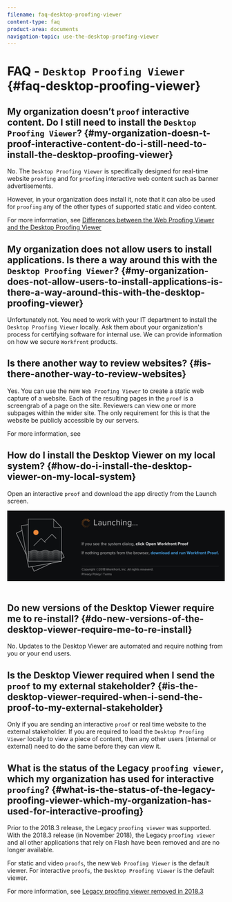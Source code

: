 ```yaml
---
filename: faq-desktop-proofing-viewer
content-type: faq
product-area: documents
navigation-topic: use-the-desktop-proofing-viewer
---
```





# FAQ - `Desktop Proofing Viewer` {#faq-desktop-proofing-viewer}



## **My organization doesn’t `proof` interactive content. Do I still need to install the `Desktop Proofing Viewer`?**  {#my-organization-doesn-t-proof-interactive-content-do-i-still-need-to-install-the-desktop-proofing-viewer}

No. The `Desktop Proofing Viewer` is specifically designed for real-time website `proofing` and for `proofing` interactive web content such as banner advertisements. 


However, in your organization does install it, note that it can also be used for `proofing` any of the other types of supported static and video content.&nbsp; 


For more information, see [Differences between the Web Proofing Viewer and the Desktop Proofing Viewer](understand-differences-between-web-viewer.md)


## **My organization does not allow users to install applications. Is there a way around this with the `Desktop Proofing Viewer`?**  {#my-organization-does-not-allow-users-to-install-applications-is-there-a-way-around-this-with-the-desktop-proofing-viewer}

Unfortunately not. You need to work with your IT department to install the `Desktop Proofing Viewer` locally. Ask them about your organization's process for certifying software for internal use. We can provide information on how we secure `Workfront` products.


## **Is there another way to review websites?**  {#is-there-another-way-to-review-websites}

Yes. You can use the new `Web Proofing Viewer` to create a static web capture of a website. Each of the resulting pages in the `proof` is a screengrab of a page on the site. Reviewers can view one or more subpages within the wider site. The only requirement for this is that the website be publicly accessible by our servers. 


For more information, see 


## **How do I install the Desktop Viewer on my local system?**  {#how-do-i-install-the-desktop-viewer-on-my-local-system}

Open an interactive `proof` and download the app directly from the Launch screen. 


![](assets/mceclip0-600x195.png)&nbsp; 


## **Do new versions of the Desktop Viewer require me to re-install?**  {#do-new-versions-of-the-desktop-viewer-require-me-to-re-install}

No. Updates to the Desktop Viewer are automated and require nothing from you or your end users. 


## **Is the Desktop Viewer required when I send the `proof` to my external stakeholder?**  {#is-the-desktop-viewer-required-when-i-send-the-proof-to-my-external-stakeholder}

Only if you are sending an interactive `proof` or real time website to the external stakeholder. If you are required to load the `Desktop Proofing Viewer` locally to view a piece of content, then any other users (internal or external) need to do the same before they can view it. 


## **What is the status of the Legacy `proofing viewer`, which my organization has used for interactive `proofing`?**  {#what-is-the-status-of-the-legacy-proofing-viewer-which-my-organization-has-used-for-interactive-proofing}

Prior to the 2018.3 release, the Legacy `proofing viewer` was supported. With the 2018.3 release (in November 2018), the Legacy `proofing viewer` and all other applications that rely on Flash have been removed and are no longer available.&nbsp;


For static and video `proofs`, the new `Web Proofing Viewer` is the default viewer. For interactive `proofs`, the `Desktop Proofing Viewer` is the default viewer.


For more information, see [Legacy proofing viewer removed in 2018.3](lpv-removed-2018.md)
